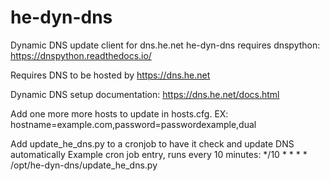 # he-dyn-dns
Dynamic DNS update client for dns.he.net
he-dyn-dns requires dnspython:
https://dnspython.readthedocs.io/

Requires DNS to be hosted by https://dns.he.net

Dynamic DNS setup documentation:
https://dns.he.net/docs.html

Add one more more hosts to update in hosts.cfg. EX:
  hostname=example.com,password=passwordexample,dual

Add update_he_dns.py to a cronjob to have it check and update DNS automatically
Example cron job entry, runs every 10 minutes:
  */10 * * * * /opt/he-dyn-dns/update_he_dns.py
